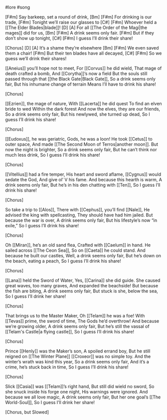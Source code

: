 #lore #song

[F#m]
Say barkeep, set a round of drink,
[Bm]			[F#m]
For drinking is our trade,
[F#m]
Tonight we’ll raise our glasses to
[C#]		     [F#m]
Whoever held a [[The Elder Blades|blade]]!
[D]		       [A]
For all  [[The Order of the Magi|the mages]] did for us,
[Bm]			[F#m]
A drink seems only fair.
[F#m]
But if they don’t show up tonight,
[C#]			    [F#m]
I guess I’ll drink their share!

[Chorus]
[D]			[A]
It’s a shame they’re elsewhere
[Bm]			    [F#m]
We even saved them a chair!
[F#m]
But their ten blades have all decayed,
[C#]				    [F#m]
So we guess we’ll drink their shares!


[[Aneius]] you’ll hope not to meet,
For [[Corvus]] he did wield,
That mage of death crafted a bomb,
And [[Corytha]]’s now a field
But the souls still passed through that [[the Black Gate|Black Gate]],
So a drink seems only fair,
But his inhumane change of terrain
Means I’ll have to drink his share!

[Chorus]

[[Ezrien]], the mage of nature,
With [[Lacerta]] he did quest
To find an elven bride to wed
Within the dark forest
And now the elves, they are our friends,
So a drink seems only fair,
But his newlywed, she turned up dead,
So I guess I’ll drink his share!

[Chorus]

[[Eudoxus]], he was geriatric,
Gods, he was a loon!
He took [[Cetus]] to outer space,
And made [[The Second Moon of Terros|another moon]].
But now the night is brighter,
So a drink seems only fair,
But he can’t think nor much less drink,
So I guess I’ll drink his share!

[Chorus]


[[Vitellius]] had a fire temper,
His heart and sword aflame,
[[Cygnus]] would sedate the God,
And give ol’ V his fame.
And because this hearth is warm,
A drink seems only fair,
But he’s in his den chatting with [[Ten]],
So I guess I’ll drink his share!

[Chorus]

So take a trip to [[Alos]], 
There with [[Cephus]], you’ll find [[Nale]],
He advised the king with spellcasting,
They should have had him jailed.
But because the war is over,
A drink seems only fair,
But his lifestyle’s now “in exile,”
So I guess I’ll drink his share!

[Chorus]

Oh [[Miran]], he’s an old sand flea,
Crafted with [[Caelum]] in hand.
He sailed across [[The Ceon Sea]],
So on [[Caeta]] he could stand.
And because he built our castles,
Well, a drink seems only fair,
But he’s down on the beach, eating a peach,
So I guess I’ll drink his share!

[Chorus]


[[Lana]] held the Sword of Water,
Yes, [[Carina]] she did guide.
She caused great waves, too many graves,
And expanded the beachside!
But because the fish are biting,
A drink seems only fair,
But stuck is she, below the sea,
So I guess I’ll drink her share!

[Chorus]

That brings us to the Master Maker,
Oh [[Telam]] he was a foe!
With [[Tevas]] prime, the sword of time,
The Gods he’d overthrow!
And because we’re growing older,
A drink seems only fair,
But he’s still the vassal of [[Telam's Castle|a flying castle]],
So I guess I’ll drink his share!

[Chorus]

Prince [[Henly]] was the Maker’s son,
A spoiled errand boy,
But he still reigned on [[The Winter Plane]]
[[Croxeor]] was no simple toy.
And the winter’s wrath was kind this year,
So a drink seems only fair,
And it’s a crime, he’s stuck back in time,
So I guess I’ll drink his share!


[Chorus]

Slick [[Casia]] was [[Telam]]’s right hand,
But still did wield no sword,
So she snuck inside his forge one night,
His warnings were ignored.
And because we all love magic,
A drink seems only fair,
But her one goal’s [[The World-Soul]],
So I guess I’ll drink her share!

[Chorus, but Slowed]
